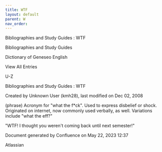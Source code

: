 ```yaml
---
title: WTF
layout: default
parent: W
nav_order:
---
```


Bibliographies and Study Guides : WTF

Bibliographies and Study Guides

Dictionary of Geneseo English

View All Entries

U-Z

Bibliographies and Study Guides : WTF

Created by  Unknown User (kmh28), last modified on Dec 02, 2008

(phrase) Acronym for &quot;what the f*ck&quot;. Used to express disbelief or shock. Originated on internet, now commonly used verbally, as well. Variations include &quot;what the eff?&quot;

&quot;WTF! I thought you weren't coming back until next semester!&quot; 

Document generated by Confluence on May 22, 2023 12:37

Atlassian
